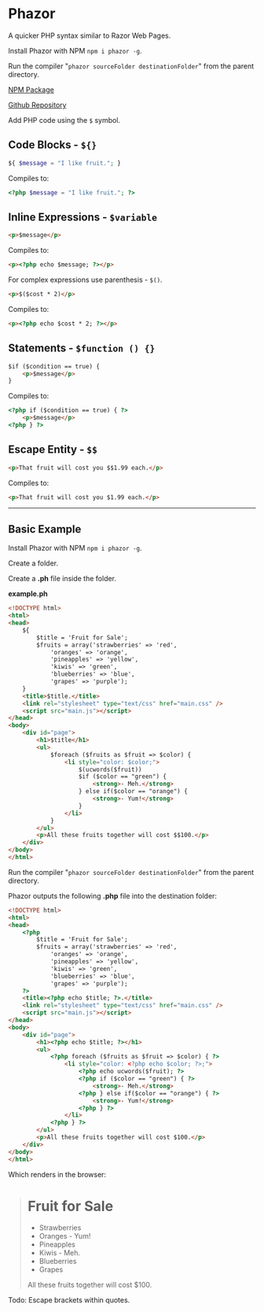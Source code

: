 # Phazor

A quicker PHP syntax similar to Razor Web Pages.

Install Phazor with NPM ```npm i phazor -g```.

Run the compiler "```phazor sourceFolder destinationFolder```" from the parent directory.

[NPM Package](https://www.npmjs.com/package/phazor)

[Github Repository](https://github.com/Slulego/Phazor)



Add PHP code using the `$` symbol.

## Code Blocks - `${}`

```php
${ $message = "I like fruit."; }
```

Compiles to:
```php
<?php $message = "I like fruit."; ?>
```

## Inline Expressions - `$variable`

```html
<p>$message</p>
```

Compiles to:
```html
<p><?php echo $message; ?></p>
```

For complex expressions use parenthesis - `$()`.

```html
<p>$($cost * 2)</p>
```

Compiles to:
```html
<p><?php echo $cost * 2; ?></p>
```


## Statements - `$function () {}`

```html
$if ($condition == true) {
    <p>$message</p>
}
```

Compiles to:
```html
<?php if ($condition == true) { ?>
    <p>$message</p>
<?php } ?>
```

## Escape Entity - `$$`

```html
<p>That fruit will cost you $$1.99 each.</p>
```

Compiles to:
```html
<p>That fruit will cost you $1.99 each.</p>
```

---

## Basic Example

Install Phazor with NPM `npm i phazor -g`.

Create a folder.

Create a **.ph** file inside the folder.

**example.ph**
```html
<!DOCTYPE html>
<html>
<head>
    ${
        $title = 'Fruit for Sale';
        $fruits = array('strawberries' => 'red',
            'oranges' => 'orange',
            'pineapples' => 'yellow',
            'kiwis' => 'green',
            'blueberries' => 'blue',
            'grapes' => 'purple');
    }
    <title>$title.</title>
    <link rel="stylesheet" type="text/css" href="main.css" />
    <script src="main.js"></script>
</head>
<body>
    <div id="page">
        <h1>$title</h1>
        <ul>
            $foreach ($fruits as $fruit => $color) {
                <li style="color: $color;">
                    $(ucwords($fruit))
                    $if ($color == "green") {
                        <strong>- Meh.</strong>
                    } else if($color == "orange") {
                        <strong>- Yum!</strong>
                    }
                </li>
            }
        </ul>
        <p>All these fruits together will cost $$100.</p>
    </div>
</body>
</html>
```

Run the compiler "```phazor sourceFolder destinationFolder```" from the parent directory.

Phazor outputs the following **.php** file into the destination folder:

```html
<!DOCTYPE html>
<html>
<head>
    <?php 
        $title = 'Fruit for Sale';
        $fruits = array('strawberries' => 'red',
            'oranges' => 'orange',
            'pineapples' => 'yellow',
            'kiwis' => 'green',
            'blueberries' => 'blue',
            'grapes' => 'purple');
    ?>
    <title><?php echo $title; ?>.</title>
    <link rel="stylesheet" type="text/css" href="main.css" />
    <script src="main.js"></script>
</head>
<body>
    <div id="page">
        <h1><?php echo $title; ?></h1>
        <ul>
            <?php foreach ($fruits as $fruit => $color) { ?>
                <li style="color: <?php echo $color; ?>;">
                    <?php echo ucwords($fruit); ?>
                    <?php if ($color == "green") { ?>
                        <strong>- Meh.</strong>
                    <?php } else if($color == "orange") { ?>
                        <strong>- Yum!</strong>
                    <?php } ?>
                </li>
            <?php } ?>
        </ul>
        <p>All these fruits together will cost $100.</p>
    </div>
</body>
</html>
```

Which renders in the browser:

># Fruit for Sale
>- Strawberries
>- Oranges - Yum!
>- Pineapples
>- Kiwis - Meh.
>- Blueberries
>- Grapes
>
>All these fruits together will cost $100.


Todo: Escape brackets within quotes.
